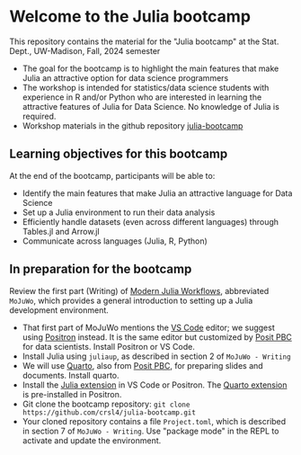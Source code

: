 # Welcome to the Julia bootcamp

This repository contains the material for the "Julia bootcamp" at the Stat. Dept., UW-Madison, Fall, 2024 semester

  - The goal for the bootcamp is to highlight the main features that make Julia an attractive option for data science programmers
  - The workshop is intended for statistics/data science students with experience in R and/or Python who are interested in learning the attractive features of Julia for Data Science. No knowledge of Julia is required.
  - Workshop materials in the github repository [julia-bootcamp](https://github.com/crsl4/julia-bootcamp)

## Learning objectives for this bootcamp

At the end of the bootcamp, participants will be able to:

  - Identify the main features that make Julia an attractive language for Data Science
  - Set up a Julia environment to run their data analysis
  - Efficiently handle datasets (even across different languages) through Tables.jl and Arrow.jl
  - Communicate across languages (Julia, R, Python)

## In preparation for the bootcamp

Review the first part (Writing) of [Modern Julia Workflows](https://modernjuliaworkflows.github.io), abbreviated `MoJuWo`, which provides a general introduction to setting up a Julia development environment.

  - That first part of MoJuWo mentions the [VS Code](https://code.visualstudio.com) editor; we suggest using [Positron](https://github.com/posit-dev/positron) instead.  It is the same editor but customized by [Posit PBC](https://posit.co) for data scientists.  Install Positron or VS Code.
  - Install Julia using `juliaup`, as described in section 2 of `MoJuWo - Writing`
  - We will use [Quarto](https://quarto.org), also from [Posit PBC](https://posit.co), for preparing slides and documents. Install quarto.
  - Install the [Julia extension](https://code.visualstudio.com/docs/languages/julia) in VS Code or Positron. The [Quarto extension](https://quarto.org/docs/tools/vscode.html) is pre-installed in Positron.
  - Git clone the bootcamp repository: `git clone https://github.com/crsl4/julia-bootcamp.git`
  - Your cloned repository contains a file `Project.toml`, which is described in section 7 of `MoJuWo - Writing`.  Use "package mode" in the REPL to activate and update the environment.
